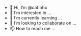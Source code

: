 - 👋 Hi, I’m @cafinho
- 👀 I’m interested in ...
- 🌱 I’m currently learning ...
- 💞️ I’m looking to collaborate on ...
- 📫 How to reach me ...

<!---
cafinho/cafinho is a ✨ special ✨ repository because its `README.md` (this file) appears on your GitHub profile.
You can click the Preview link to take a look at your changes.
--->
